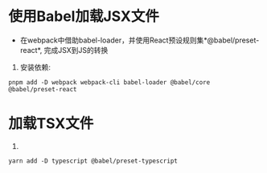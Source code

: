 # 使用Babel加载JSX文件
* 在webpack中借助babel-loader，并使用React预设规则集*@babel/preset-react*, 完成JSX到JS的转换
1. 安装依赖:
```shell
pnpm add -D webpack webpack-cli babel-loader @babel/core @babel/preset-react
```
# 加载TSX文件
1. 
```shell
yarn add -D typescript @babel/preset-typescript
```
